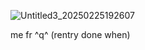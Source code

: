 ![Untitled3_20250225192607](https://github.com/user-attachments/assets/6e39dbdb-4f1a-4459-8731-944d58e00bcc)

me fr ^q^ (rentry done when)
